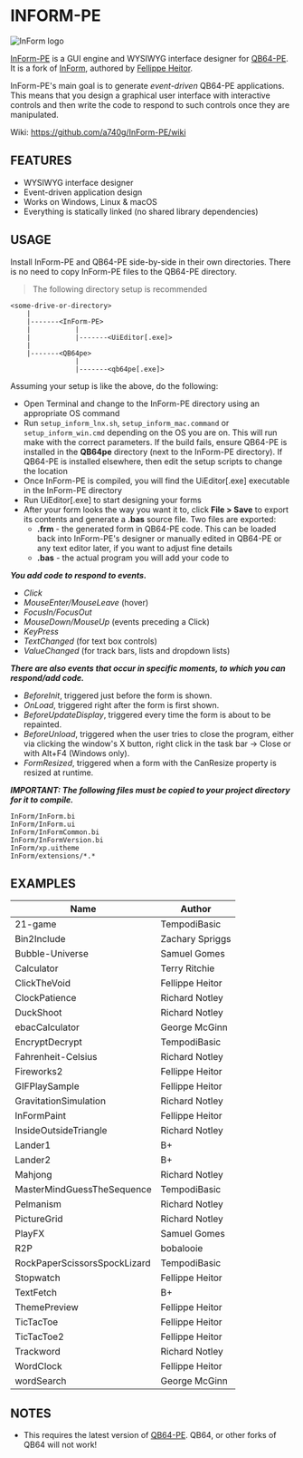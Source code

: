 # INFORM-PE

![InForm logo](InForm/resources/Application-icon-128.png)

[InForm-PE](https://github.com/a740g/InForm-PE) is a GUI engine and WYSIWYG interface designer for [QB64-PE](https://www.qb64phoenix.com/). It is a fork of [InForm](https://github.com/FellippeHeitor/InForm), authored by [Fellippe Heitor](https://github.com/FellippeHeitor).

InForm-PE's main goal is to generate *event-driven* QB64-PE applications. This means that you design a graphical user interface with interactive controls and then write the code to respond to such controls once they are manipulated.

Wiki: <https://github.com/a740g/InForm-PE/wiki>

## FEATURES

- WYSIWYG interface designer
- Event-driven application design
- Works on Windows, Linux & macOS
- Everything is statically linked (no shared library dependencies)

## USAGE

Install InForm-PE and QB64-PE side-by-side in their own directories. There is no need to copy InForm-PE files to the QB64-PE directory.

> The following directory setup is recommended

```text
<some-drive-or-directory>
    |
    |-------<InForm-PE>
    |           |
    |           |-------<UiEditor[.exe]>
    |
    |-------<QB64pe>
                |
                |-------<qb64pe[.exe]>
```

Assuming your setup is like the above, do the following:

- Open Terminal and change to the InForm-PE directory using an appropriate OS command
- Run `setup_inform_lnx.sh`, `setup_inform_mac.command` or `setup_inform_win.cmd` depending on the OS you are on. This will run make with the correct parameters. If the build fails, ensure QB64-PE is installed in the **QB64pe** directory (next to the InForm-PE directory). If QB64-PE is installed elsewhere, then edit the setup scripts to change the location
- Once InForm-PE is compiled, you will find the UiEditor[.exe] executable in the InForm-PE directory
- Run UiEditor[.exe] to start designing your forms
- After your form looks the way you want it to, click **File > Save** to export its contents and generate a **.bas** source file. Two files are exported:
  - **.frm** - the generated form in QB64-PE code. This can be loaded back into InForm-PE's designer or manually edited in QB64-PE or any text editor later, if you want to adjust fine details
  - **.bas** - the actual program you will add your code to

***You add code to respond to events.***

- *Click*
- *MouseEnter/MouseLeave* (hover)
- *FocusIn/FocusOut*
- *MouseDown/MouseUp* (events preceding a Click)
- *KeyPress*
- *TextChanged* (for text box controls)
- *ValueChanged* (for track bars, lists and dropdown lists)

***There are also events that occur in specific moments, to which you can respond/add code.***

- *BeforeInit*, triggered just before the form is shown.
- *OnLoad*, triggered right after the form is first shown.
- *BeforeUpdateDisplay*, triggered every time the form is about to be repainted.
- *BeforeUnload*, triggered when the user tries to close the program, either via clicking the window's X button, right click in the task bar -> Close or with Alt+F4 (Windows only).
- *FormResized*, triggered when a form with the CanResize property is resized at runtime.

***IMPORTANT: The following files must be copied to your project directory for it to compile.***

```text
InForm/InForm.bi
InForm/InForm.ui
InForm/InFormCommon.bi
InForm/InFormVersion.bi
InForm/xp.uitheme
InForm/extensions/*.*
```

## EXAMPLES

| Name | Author |
|------|-------------|
| 21-game | TempodiBasic |
| Bin2Include | Zachary Spriggs |
| Bubble-Universe | Samuel Gomes |
| Calculator | Terry Ritchie |
| ClickTheVoid | Fellippe Heitor |
| ClockPatience | Richard Notley |
| DuckShoot | Richard Notley |
| ebacCalculator | George McGinn |
| EncryptDecrypt | TempodiBasic |
| Fahrenheit-Celsius | Richard Notley |
| Fireworks2 | Fellippe Heitor |
| GIFPlaySample | Fellippe Heitor |
| GravitationSimulation | Richard Notley |
| InFormPaint | Fellippe Heitor |
| InsideOutsideTriangle |  Richard Notley |
| Lander1 | B+ |
| Lander2 | B+ |
| Mahjong | Richard Notley |
| MasterMindGuessTheSequence | TempodiBasic |
| Pelmanism | Richard Notley |
| PictureGrid | Richard Notley |
| PlayFX | Samuel Gomes |
| R2P | bobalooie |
| RockPaperScissorsSpockLizard | TempodiBasic |
| Stopwatch | Fellippe Heitor |
| TextFetch | B+ |
| ThemePreview | Fellippe Heitor |
| TicTacToe | Fellippe Heitor |
| TicTacToe2 | Fellippe Heitor |
| Trackword | Richard Notley |
| WordClock | Fellippe Heitor |
| wordSearch | George McGinn |

## NOTES

- This requires the latest version of [QB64-PE](https://github.com/QB64-Phoenix-Edition/QB64pe/releases/latest). QB64, or other forks of QB64 will not work!
